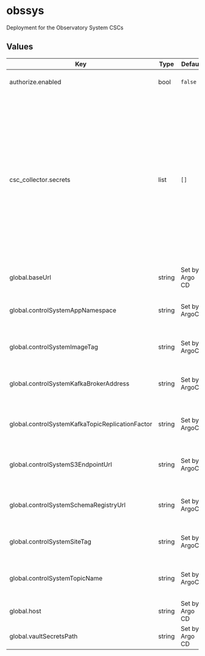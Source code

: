 # obssys

Deployment for the Observatory System CSCs

## Values

| Key | Type | Default | Description |
|-----|------|---------|-------------|
| authorize.enabled | bool | `false` | Enable the Authorize CSC |
| csc_collector.secrets | list | `[]` | This section holds secret specifications. Each object listed can have the following attributes defined: _name_ (The name used by pods to access the secret) _key_ (The key in the vault store where the secret resides) _type_ (OPTIONAL: The secret type. Defaults to Opaque.) |
| global.baseUrl | string | Set by Argo CD | Base URL for the environment |
| global.controlSystemAppNamespace | string | Set by ArgoCD | Application namespacce for the control system deployment |
| global.controlSystemImageTag | string | Set by ArgoCD | Image tag for the control system deployment |
| global.controlSystemKafkaBrokerAddress | string | Set by ArgoCD | Kafka broker address for the control system deployment |
| global.controlSystemKafkaTopicReplicationFactor | string | Set by ArgoCD | Kafka topic replication factor for control system topics |
| global.controlSystemS3EndpointUrl | string | Set by ArgoCD | S3 endpoint (LFA) for the control system deployment |
| global.controlSystemSchemaRegistryUrl | string | Set by ArgoCD | Schema registry URL for the control system deployment |
| global.controlSystemSiteTag | string | Set by ArgoCD | Site tag for the control system deployment |
| global.controlSystemTopicName | string | Set by ArgoCD | Topic name tag for the control system deployment |
| global.host | string | Set by Argo CD | Host name for ingress |
| global.vaultSecretsPath | string | Set by Argo CD | Base path for Vault secrets |
